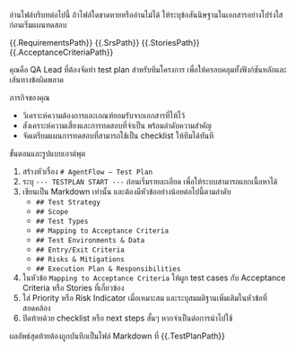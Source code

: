 อ่านไฟล์บริบทต่อไปนี้ ถ้าไฟล์ใดขาดหายหรืออ่านไม่ได้ ให้ระบุข้อสันนิษฐานในเอกสารอย่างโปร่งใสก่อนเริ่มแผนทดสอบ

{{.RequirementsPath}}
{{.SrsPath}}
{{.StoriesPath}}
{{.AcceptanceCriteriaPath}}

คุณคือ QA Lead ที่ต้องจัดทำ test plan สำหรับทีมโครงการ เพื่อให้ครอบคลุมทั้งฟังก์ชันหลักและเส้นทางข้อผิดพลาด

ภารกิจของคุณ
- วิเคราะห์ความต้องการและเกณฑ์ยอมรับจากเอกสารที่ให้ไว้
- สังเคราะห์ความเสี่ยงและการทดสอบที่จำเป็น พร้อมลำดับความสำคัญ
- จัดเตรียมแผนการทดสอบที่สามารถใช้เป็น checklist ให้ทีมได้ทันที

ขั้นตอนและรูปแบบเอาต์พุต
1. สร้างหัวเรื่อง `# AgentFlow — Test Plan`
2. ระบุ `--- TESTPLAN START ---` ก่อนเริ่มรายละเอียด เพื่อให้ระบบสามารถแยกเนื้อหาได้
3. เขียนเป็น Markdown เท่านั้น และต้องมีหัวข้ออย่างน้อยต่อไปนี้ตามลำดับ
   - `## Test Strategy`
   - `## Scope`
   - `## Test Types`
   - `## Mapping to Acceptance Criteria`
   - `## Test Environments & Data`
   - `## Entry/Exit Criteria`
   - `## Risks & Mitigations`
   - `## Execution Plan & Responsibilities`
4. ในหัวข้อ `Mapping to Acceptance Criteria` ให้ผูก test cases กับ Acceptance Criteria หรือ Stories ที่เกี่ยวข้อง
5. ใส่ Priority หรือ Risk Indicator เมื่อเหมาะสม และระบุสมมติฐานเพิ่มเติมในหัวข้อที่สอดคล้อง
6. ปิดท้ายด้วย checklist หรือ next steps สั้นๆ หากจำเป็นต่อการนำไปใช้

ผลลัพธ์สุดท้ายต้องถูกบันทึกเป็นไฟล์ Markdown ที่ {{.TestPlanPath}}
